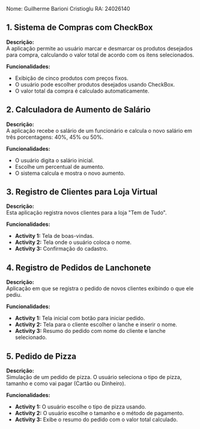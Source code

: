 Nome: Guilherme Barioni Cristioglu
RA: 24026140

## 1. Sistema de Compras com CheckBox

**Descrição:**  
A aplicação permite ao usuário marcar e desmarcar os produtos desejados para compra, calculando o valor total de acordo com os itens selecionados.

**Funcionalidades:**  
- Exibição de cinco produtos com preços fixos.
- O usuário pode escolher produtos desejados usando CheckBox.
- O valor total da compra é calculado automaticamente.

## 2. Calculadora de Aumento de Salário

**Descrição:**  
A aplicação recebe o salário de um funcionário e calcula o novo salário em três porcentagens: 40%, 45% ou 50%.

**Funcionalidades:**  
- O usuário digita o salário inicial.
- Escolhe um percentual de aumento.
- O sistema calcula e mostra o novo aumento.

## 3. Registro de Clientes para Loja Virtual

**Descrição:**  
Esta aplicação registra novos clientes para a loja "Tem de Tudo".

**Funcionalidades:**  
- **Activity 1:** Tela de boas-vindas.
- **Activity 2:** Tela onde o usuário coloca o nome.
- **Activity 3:** Confirmação do cadastro.

## 4. Registro de Pedidos de Lanchonete

**Descrição:**  
Aplicação em que se registra o pedido de novos clientes exibindo o que ele pediu.

**Funcionalidades:**  
- **Activity 1:** Tela inicial com botão para iniciar pedido.
- **Activity 2:**  Tela para o cliente escolher  o lanche e inserir o nome.
- **Activity 3:** Resumo do pedido com nome do cliente e lanche selecionado.

## 5. Pedido de Pizza

**Descrição:**  
Simulação de um pedido de pizza. O usuário seleciona  o tipo de pizza, tamanho e como vai pagar (Cartão ou Dinheiro).

**Funcionalidades:**  
- **Activity 1:** O usuário escolhe o tipo de pizza usando.
- **Activity 2:** O usuário escolhe o tamanho e o método de pagamento.
- **Activity 3:** Exibe o resumo do pedido com o valor total calculado.

